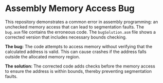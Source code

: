 # Assembly Memory Access Bug

This repository demonstrates a common error in assembly programming: an unchecked memory access that can lead to segmentation faults. The `bug.asm` file contains the erroneous code.  The `bugSolution.asm` file shows a corrected version that includes necessary bounds checking. 

**The bug:** The code attempts to access memory without verifying that the calculated address is valid. This can cause crashes if the address falls outside the allocated memory region.

**The solution:** The corrected code adds checks before the memory access to ensure the address is within bounds, thereby preventing segmentation faults.